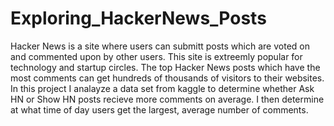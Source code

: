 # Exploring_HackerNews_Posts
Hacker News is a site where users can submitt posts which are voted on and commented upon by other users. This site is extreemly popular for technology and startup circles. The top Hacker News posts which have the most comments can get hundreds of thousands of visitors to their websites. In this project I analayze a data set from kaggle to determine whether Ask HN or Show HN posts recieve more comments on average. I then determine at what time of day users get the largest, average number of comments.
